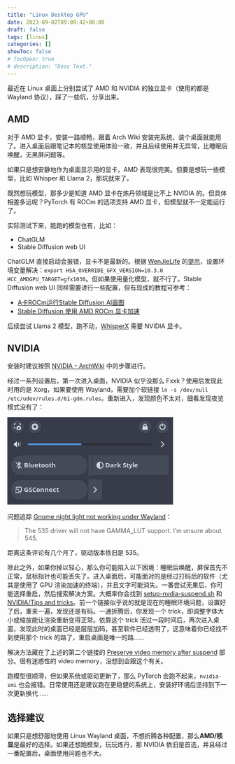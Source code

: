```yaml
---
title: "Linux Desktop GPU"
date: 2023-09-02T09:09:42+08:00
draft: false
tags: [linux]
categories: []
showToc: false
# TocOpen: true
# description: "Desc Text."
---
```

最近在 Linux 桌面上分别尝试了 AMD 和 NVIDIA 的独立显卡（使用的都是 Wayland 协议），踩了一些坑，分享出来。

## AMD

对于 AMD 显卡，安装一路顺畅，跟着 Arch Wiki 安装完系统，装个桌面就能用了。进入桌面后跟笔记本的核显使用体验一致，并且后续使用并无异常，比睡眠后唤醒，无黑屏问题等。

如果只是想安静地作为桌面显示用的显卡，AMD 表现很完美。但要是想玩一些模型，比如 Whisper 和 Llama 2，那坑就来了。

既然想玩模型，那多少是知道 AMD 显卡在炼丹领域是比不上 NVIDIA 的。但具体相差多远呢？PyTorch 有 ROCm 的选项支持 AMD 显卡，但模型就不一定能运行了。

实际测试下来，能跑的模型也有，比如：

- ChatGLM
- Stable Diffusion web UI

ChatGLM 直接启动会报错，显卡不是最新的。根据 [WenJieLife](https://github.com/WenJieLife) 的[提示](https://github.com/RadeonOpenCompute/ROCm/issues/2270#issuecomment-1631370345)，设置环境变量解决：`export HSA_OVERRIDE_GFX_VERSION=10.3.0 HCC_AMDGPU_TARGET=gfx1030`。但如果使用量化模型，就不行了。Stable Diffusion web UI 同样需要进行一些配置，但有现成的教程可参考：

- [A卡ROCm运行Stable Diffusion AI画图](https://www.bilibili.com/read/cv19172736?spm_id_from=333.999.0.0)
- [Stable Diffusion 使用 AMD ROCm 显卡加速](https://vicfree.com/2023/03/stable-diffusion-amd-gpu-rocm-ubuntu/)

后续尝试 Llama 2 模型，跑不动，[WhisperX](https://github.com/m-bain/whisperX) 需要 NVIDIA 显卡。

## NVIDIA

安装时建议按照 [NVIDIA - ArchWiki](https://wiki.archlinux.org/title/NVIDIA) 中的步骤进行。

经过一系列设置后，第一次进入桌面，NVIDIA 似乎没那么 Fxxk？使用后发现此时用的是 Xorg，如果要使用 Wayland，需要加个软链接 `ln -s /dev/null /etc/udev/rules.d/61-gdm.rules`。重新进入，发现颜色不太对，细看发现夜览模式没有了：

![](/images/screenshot-night-light.png)

问题追踪 [Gnome night light not working under Wayland](https://forums.developer.nvidia.com/t/gnome-night-light-not-working-under-wayland/193590/72)：

> The 535 driver will not have GAMMA_LUT support. I’m unsure about 545.

距离这条评论有几个月了，驱动版本依旧是 535。

除此之外，如果你掉以轻心，那么你可能陷入以下困境：睡眠后唤醒，屏保首先不正常，鼠标指针也可能丢失了。进入桌面后，可能面对的是经过打码后的软件（尤其是使用了 GPU 渲染加速的终端），并且文字可能消失。一番尝试无果后，你可能选择重启，然后搜索解决方案。大概率你会找到 [setup-nvdia-suspend.sh](https://gist.github.com/bmcbm/375f14eaa17f88756b4bdbbebbcfd029) 和 [NVIDIA/Tips and tricks](https://wiki.archlinux.org/title/NVIDIA/Tips_and_tricks)。前一个链接似乎说的就是现在的睡眠环境问题，设置好了后，重来一遍，发现还是有码。一通折腾后，你发现一个 trick，即调整字体大小或缩放能让渲染重新变得正常。依靠这个 trick 活过一段时间后，再次进入桌面，发现此时的桌面已经是层层加码，甚至软件已经透明了，这意味着你已经找不到使用那个 trick 的路了，重启桌面是唯一的路……

解决方法藏在了上述的第二个链接的 [Preserve video memory after suspend](https://wiki.archlinux.org/title/NVIDIA/Tips_and_tricks#Preserve_video_memory_after_suspend) 部分。很有迷惑性的 video memory，没想到会跟这个有关。

跑模型很顺滑，但如果系统或驱动更新了，那么 PyTorch 会跑不起来，`nvidia-smi` 也会报错。日常使用还是建议跑在更稳健的系统上，安装好环境后坚持到下一次更新换代……

## 选择建议

如果只是想舒服地使用 Linux Wayland 桌面，不想折腾各种配置，那么**AMD/核显**是最好的选择。如果还想跑模型，玩玩炼丹，那 NVIDIA 依旧是首选，并且经过一番配置后，桌面使用问题也不大。
